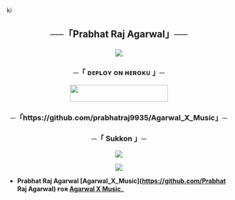 ki<h2 align="center">
    ──「Prabhat Raj Agarwal」──
</h2>

<p align="center">
  <img src="https://graph.org/file/076d27cd01b965067278f.jpg">
</p>

<h3 align="center">
    ─「 ᴅᴇᴩʟᴏʏ ᴏɴ ʜᴇʀᴏᴋᴜ 」─
</h3>

<p align="center"><a href="https://dashboard.heroku.com/new?template=https://github.com/prabhatraj9935/Agarwal_X_Music"> <img src="https://img.shields.io/badge/Deploy%20On%20Heroku-black?style=for-the-badge&logo=heroku" width="220" height="38.45"/></a></p>

<h3 align="center">
    ─「https://github.com/prabhatraj9935/Agarwal_X_Music」─
</h3>

<h3 align="center">
    ─「 Sukkon 」─
</h3>

<p align="center">
<a href="https://t.me/masttikiduniya"><img src="https://img.shields.io/badge/-Support%20Group-blue.svg?style=for-the-badge&logo=Telegram"></a>
</p>

<p align="center">
<a href="https://t.me/masttikiduniya"><img src="https://img.shields.io/badge/-Support%20Channel-blue.svg?style=for-the-badge&logo=Telegram"></a>
</p>

- <b> Prabhat Raj Agarwal [Agarwal_X_Music](https://github.com/Prabhat Raj Agarwal) ғᴏʀ [Agarwal X Music](https://github.com/prabhatraj9935/Agarwal_X_Music)_ </b>
